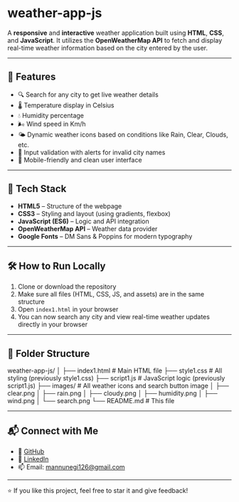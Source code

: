 # weather-app-js
A **responsive** and **interactive** weather application built using **HTML**, **CSS**, and **JavaScript**. It utilizes the **OpenWeatherMap API** to fetch and display real-time weather information based on the city entered by the user.

---

## 🚀 Features

- 🔍 Search for any city to get live weather details
- 🌡️ Temperature display in Celsius
- 💧 Humidity percentage
- 🌬️ Wind speed in Km/h
- 🌤️ Dynamic weather icons based on conditions like Rain, Clear, Clouds, etc.
- 🧩 Input validation with alerts for invalid city names
- 📱 Mobile-friendly and clean user interface

---

## 🧰 Tech Stack

- **HTML5** – Structure of the webpage  
- **CSS3** – Styling and layout (using gradients, flexbox)  
- **JavaScript (ES6)** – Logic and API integration  
- **OpenWeatherMap API** – Weather data provider  
- **Google Fonts** – DM Sans & Poppins for modern typography  

---

## 🛠️ How to Run Locally

1. Clone or download the repository
2. Make sure all files (HTML, CSS, JS, and assets) are in the same structure
3. Open `index1.html` in your browser
4. You can now search any city and view real-time weather updates directly in your browser

---

## 📁 Folder Structure

weather-app-js/
│
├── index1.html # Main HTML file
├── style1.css # All styling (previously style1.css)
├── script1.js # JavaScript logic (previously script1.js)
├── images/ # All weather icons and search button image
│ ├── clear.png
│ ├── rain.png
│ ├── cloudy.png
│ ├── humidity.png
│ ├── wind.png
│ └── search.png
└── README.md # This file

--- 

## 📬 Connect with Me

- 💼 [GitHub](https://github.com/mukulnegi2004)
- 💬 [LinkedIn](https://linkedin.com/in/your-link)
- 📫 Email: mannunegi126@gmail.com

---

⭐ If you like this project, feel free to star it and give feedback!


